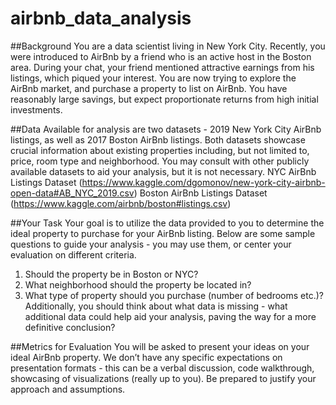# airbnb_data_analysis

##Background
You are a data scientist living in New York City. Recently, you were introduced to AirBnb by
a friend who is an active host in the Boston area. During your chat, your friend mentioned
attractive earnings from his listings, which piqued your interest. You are now trying to
explore the AirBnb market, and purchase a property to list on AirBnb. You have reasonably
large savings, but expect proportionate returns from high initial investments.

##Data
Available for analysis are two datasets - 2019 New York City AirBnb listings, as well as
2017 Boston AirBnb listings. Both datasets showcase crucial information about existing
properties including, but not limited to, price, room type and neighborhood. You may consult
with other publicly available datasets to aid your analysis, but it is not necessary.
NYC AirBnb Listings Dataset
(https://www.kaggle.com/dgomonov/new-york-city-airbnb-open-data#AB_NYC_2019.csv)
Boston AirBnb Listings Dataset
(https://www.kaggle.com/airbnb/boston#listings.csv)

##Your Task
Your goal is to utilize the data provided to you to determine the ideal property to purchase
for your AirBnb listing. Below are some sample questions to guide your analysis - you may
use them, or center your evaluation on different criteria.
1. Should the property be in Boston or NYC?
2. What neighborhood should the property be located in?
3. What type of property should you purchase (number of bedrooms etc.)?
Additionally, you should think about what data is missing - what additional data could help
aid your analysis, paving the way for a more definitive conclusion?

##Metrics for Evaluation
You will be asked to present your
ideas on your ideal AirBnb property. We don’t have any specific expectations on
presentation formats - this can be a verbal discussion, code walkthrough, showcasing of
visualizations (really up to you). Be prepared to justify your approach and assumptions.
